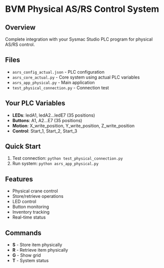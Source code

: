 # BVM Physical AS/RS Control System

## Overview
Complete integration with your Sysmac Studio PLC program for physical AS/RS control.

## Files
- `asrs_config_actual.json` - PLC configuration
- `asrs_core_actual.py` - Core system using actual PLC variables
- `asrs_app_physical.py` - Main application
- `test_physical_connection.py` - Connection test

## Your PLC Variables
- **LEDs**: ledA1, ledA2...ledE7 (35 positions)
- **Buttons**: A1, A2...E7 (35 positions) 
- **Motion**: X_write_position, Y_write_position, Z_write_position
- **Control**: Start_1, Start_2, Start_3

## Quick Start
1. Test connection: `python test_physical_connection.py`
2. Run system: `python asrs_app_physical.py`

## Features
- Physical crane control
- Store/retrieve operations
- LED control
- Button monitoring
- Inventory tracking
- Real-time status

## Commands
- **S** - Store item physically
- **R** - Retrieve item physically  
- **G** - Show grid
- **T** - System status
